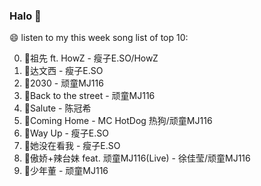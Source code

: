 

### Halo 👋

😄 listen to my this week song list of top 10:

0. 🌈祖先 ft. HowZ - 瘦子E.SO/HowZ
1. 🌈达文西 - 瘦子E.SO
2. 🌈2030 - 顽童MJ116
3. 🌈Back to the street - 顽童MJ116
4. 🌈Salute - 陈冠希
5. 🌈Coming Home - MC HotDog 热狗/顽童MJ116
6. 🌈Way Up - 瘦子E.SO
7. 🌈她没在看我 - 瘦子E.SO
8. 🌈傲娇+辣台妹 feat. 顽童MJ116(Live) - 徐佳莹/顽童MJ116
9. 🌈少年董  - 顽童MJ116

